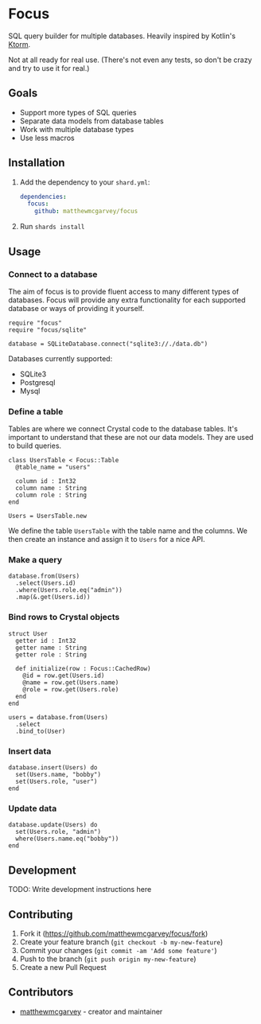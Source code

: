 # Focus

SQL query builder for multiple databases. Heavily inspired by Kotlin's [Ktorm](https://www.ktorm.org).

Not at all ready for real use. (There's not even any tests, so don't be crazy and try to use it for real.)

## Goals

- Support more types of SQL queries
- Separate data models from database tables
- Work with multiple database types
- Use less macros

## Installation

1. Add the dependency to your `shard.yml`:

   ```yaml
   dependencies:
     focus:
       github: matthewmcgarvey/focus
   ```

2. Run `shards install`

## Usage

### Connect to a database

The aim of focus is to provide fluent access to many different types of databases.
Focus will provide any extra functionality for each supported database or ways of providing it yourself.

```crystal
require "focus"
require "focus/sqlite"

database = SQLiteDatabase.connect("sqlite3://./data.db")
```

Databases currently supported:

- SQLite3
- Postgresql
- Mysql

### Define a table

Tables are where we connect Crystal code to the database tables.
It's important to understand that these are not our data models.
They are used to build queries.

```crystal
class UsersTable < Focus::Table
  @table_name = "users"

  column id : Int32
  column name : String
  column role : String
end

Users = UsersTable.new
```

We define the table `UsersTable` with the table name and the columns.
We then create an instance and assign it to `Users` for a nice API.

### Make a query

```crystal
database.from(Users)
  .select(Users.id)
  .where(Users.role.eq("admin"))
  .map(&.get(Users.id))
```

### Bind rows to Crystal objects

```crystal
struct User
  getter id : Int32
  getter name : String
  getter role : String

  def initialize(row : Focus::CachedRow)
    @id = row.get(Users.id)
    @name = row.get(Users.name)
    @role = row.get(Users.role)
  end
end

users = database.from(Users)
  .select
  .bind_to(User)
```

### Insert data

```crystal
database.insert(Users) do
  set(Users.name, "bobby")
  set(Users.role, "user")
end
```

### Update data

```crystal
database.update(Users) do
  set(Users.role, "admin")
  where(Users.name.eq("bobby"))
end
```

## Development

TODO: Write development instructions here

## Contributing

1. Fork it (<https://github.com/matthewmcgarvey/focus/fork>)
2. Create your feature branch (`git checkout -b my-new-feature`)
3. Commit your changes (`git commit -am 'Add some feature'`)
4. Push to the branch (`git push origin my-new-feature`)
5. Create a new Pull Request

## Contributors

- [matthewmcgarvey](https://github.com/matthewmcgarvey) - creator and maintainer

